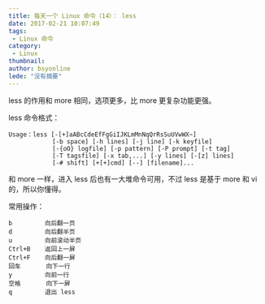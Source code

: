 ```yaml
---
title: 每天一个 Linux 命令（14）： less
date: 2017-02-21 10:07:49
tags:
 - Linux 命令
category: 
 - Linux
thumbnail: 
author: bsyonline
lede: "没有摘要"
---
```


less 的作用和 more 相同，选项更多，比 more 更复杂功能更强。

<!-- more -->

less 命令格式：

```
Usage：less [-[+]aABcCdeEfFgGiIJKLmMnNqQrRsSuUVwWX~]
            [-b space] [-h lines] [-j line] [-k keyfile]
            [-{oO} logfile] [-p pattern] [-P prompt] [-t tag]
            [-T tagsfile] [-x tab,...] [-y lines] [-[z] lines]
            [-# shift] [+[+]cmd] [--] [filename]...

```

和 more 一样，进入 less 后也有一大堆命令可用，不过 less 是基于 more 和 vi 的，所以你懂得。


常用操作：

```
b         向后翻一页
d         向后翻半页
u         向前滚动半页
Ctrl+B    返回上一屏
Ctrl+F    向后翻一屏
回车       向下一行
y         向前一行
空格       向下一屏
q         退出 less
```

